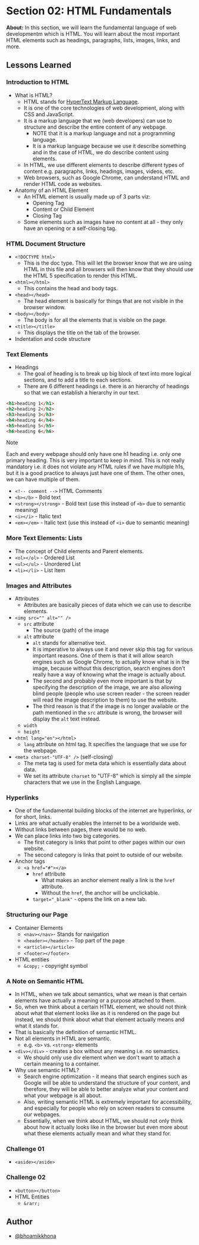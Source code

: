 # Section 02: HTML Fundamentals

**About:** In this section, we will learn the fundamental language of web developmentm which is HTML. You will learn about the most important HTML elements such as headings, paragraphs, lists, images, links, and more.

## Lessons Learned

### Introduction to HTML

- What is HTML?
  - HTML stands for <ins>HyperText Markup Language</ins>.
  - It is one of the core technologies of web development, along with CSS and JavaScript.
  - It is a markup language that we (web developers) can use to structure and describe the entire content of any webpage.
    - NOTE that it is a markup language and not a programming language.
    - It is a markup language because we use it describe something and in the case of HTML, we do describe content using elements.
  - In HTML, we use different elements to describe different types of content e.g. paragraphs, links, headings, images, videos, etc.
  - Web browsers, such as Google Chrome, can understand HTML and render HTML code as websites.
- Anatomy of an HTML Element
  - An HTML element is usually made up of 3 parts viz:
    - Opening Tag
    - Content or Child Element
    - Closing Tag
  - Some elements such as images have no content at all - they only have an opening or a self-closing tag.

### HTML Document Structure

- `<!DOCTYPE html>`
  - This is the doc type. This will let the browser know that we are using HTML in this file and all browsers will then know that they should use the HTML 5 specification to render this HTML.
- `<html></html>`
  - This contains the head and body tags.
- `<head></head>`
  - The head element is basically for things that are not visible in the browser window.
- `<body></body>`
  - The body is for all the elements that is visible on the page.
- `<title></title>`
  - This displays the title on the tab of the browser.
- Indentation and code structure

### Text Elements

- Headings
  - The goal of heading is to break up big block of text into more logical sections, and to add a title to each sections.
  - There are 6 different headings i.e. there is an hierarchy of headings so that we can establish a hierarchy in our text.

```html
<h1>heading 1</h1>
<h2>heading 2</h2>
<h3>heading 3</h3>
<h4>heading 4</h4>
<h5>heading 5</h5>
<h6>heading 6</h6>
```

> [!NOTE]
> Each and every webpage should only have one h1 heading i.e. only one primary heading. This is very important to keep in mind. This is not really mandatory i.e. it does not violate any HTML rules if we have multiple h1s, but it is a good practice to always just have one of them. The other ones, we can have multiple of them.

- `<!-- comment -->` HTML Comments
- `<b></b>` - Bold text
- `<strong></strong>` - Bold text (use this instead of `<b>` due to semantic meaning)
- `<i></i>` - Italic text
- `<em></em>` - Italic text (use this instead of `<i>` due to semantic meaning)

### More Text Elements: Lists

- The concept of Child elements and Parent elements.
- `<ol></ol>` - Ordered List
- `<ul></ul>` - Unordered List
- `<li></li>` - List Item

### Images and Attributes

- Attributes
  - Attributes are basically pieces of data which we can use to describe elements.
- `<img src="" alt="" />`
  - `src` attribute
    - The source (path) of the image
  - `alt` attribute
    - `alt` stands for alternative text.
    - It is imperative to always use it and never skip this tag for various important reasons. One of them is that it will allow search engines such as Google Chrome, to actually know what is in the image, because without this description, search engines don't really have a way of knowing what the image is actually about.
    - The second and probably even more important is that by specifying the description of the image, we are also allowing blind people (people who use screen reader - the screen reader will read the image description to them) to use the website.
    - The third reason is that if the image is no longer available or the path mentioned in the `src` attribute is wrong, the browser will display the `alt` text instead.
  - `width`
  - `height`
- `<html lang="en"></html>`
  - `lang` attribute on html tag. It specifies the language that we use for the webpage.
- `<meta charset-"UTF-8" />` (self-closing)
  - The meta tag is used for meta data which is essentially data about data.
  - We set its attribute `charset` to "UTF-8" which is simply all the simple characters that we use in the English Language.

### Hyperlinks

- One of the fundamental building blocks of the internet are hyperlinks, or for short, links.
- Links are what actually enables the internet to be a worldwide web.
- Without links between pages, there would be no web.
- We can place links into two big categories.
  - The first category is links that point to other pages within our own website.
  - The second category is links that point to outside of our website.
- Anchor tags
  - `<a href="#"></a>`
    - `href` attribute
      - What makes an anchor element really a link is the `href` attribute.
      - Without the `href`, the anchor will be unclickable.
    - `target="_blank"` - opens the link on a new tab.

### Structuring our Page

- Container Elements
  - `<nav></nav>`- Stands for navigation
  - `<header></header>` - Top part of the page
  - `<article></article>`
  - `<footer></footer>`
- HTML entities
  - `&copy;` - copyright symbol

### A Note on Semantic HTML

- In HTML, when we talk about semantics, what we mean is that certain elements have actually a meaning or a purpose attached to them.
- So, when we think about a certain HTML element, we should not think about what that element looks like as it is rendered on the page but instead, we should think about what that element actually means and what it stands for.
- That is basically the definition of semantic HTML.
- Not all elements in HTML are semantic.
  - e.g. `<b>` vs. `<strong>` elements
- `<div></div>` - creates a box without any meaning i.e. no semantics.
  - We should only use div element when we don't want to attach a certain meaning to a container.
- Why use semantic HTML?
  - Search engine optimization - it means that search engines such as Google will be able to understand the structure of your content, and therefore, they will be able to better analyze what your content and what your webpage is all about.
  - Also, writing semantic HTML is extremely important for accessibility, and especially for people who rely on screen readers to consume our webpages.
  - Essentially, when we think about HTML, we should not only think about how it actually looks like in the browser but even more about what these elements actually mean and what they stand for.

### Challenge 01

- `<aside></aside>`

### Challenge 02

- `<button></button>`
- HTML Entities
  - `&rarr;`

## Author

- [@bhoamikkhona](https://github.com/bhoamikkhona)
